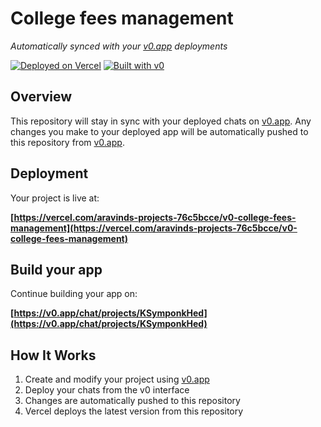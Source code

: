 # College fees management

*Automatically synced with your [v0.app](https://v0.app) deployments*

[![Deployed on Vercel](https://img.shields.io/badge/Deployed%20on-Vercel-black?style=for-the-badge&logo=vercel)](https://vercel.com/aravinds-projects-76c5bcce/v0-college-fees-management)
[![Built with v0](https://img.shields.io/badge/Built%20with-v0.app-black?style=for-the-badge)](https://v0.app/chat/projects/KSymponkHed)

## Overview

This repository will stay in sync with your deployed chats on [v0.app](https://v0.app).
Any changes you make to your deployed app will be automatically pushed to this repository from [v0.app](https://v0.app).

## Deployment

Your project is live at:

**[https://vercel.com/aravinds-projects-76c5bcce/v0-college-fees-management](https://vercel.com/aravinds-projects-76c5bcce/v0-college-fees-management)**

## Build your app

Continue building your app on:

**[https://v0.app/chat/projects/KSymponkHed](https://v0.app/chat/projects/KSymponkHed)**

## How It Works

1. Create and modify your project using [v0.app](https://v0.app)
2. Deploy your chats from the v0 interface
3. Changes are automatically pushed to this repository
4. Vercel deploys the latest version from this repository

